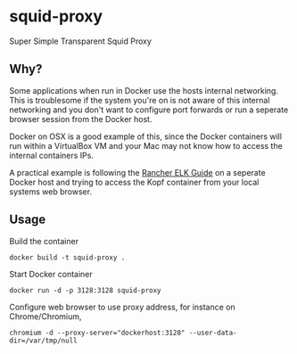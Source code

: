 # squid-proxy
Super Simple Transparent Squid Proxy

## Why?
Some applications when run in Docker use the hosts internal networking. This is troublesome if the system you're on is not aware of this internal networking and you don't want to configure port forwards or run a seperate browser session from the Docker host.

Docker on OSX is a good example of this, since the Docker containers will run within a VirtualBox VM and your Mac may not know how to access the internal containers IPs.

A practical example is following the [Rancher ELK Guide](http://rancher.com/running-our-own-elk-stack-with-docker-and-rancher/) on a seperate Docker host and trying to access the Kopf container from your local systems web browser.

## Usage

Build the container
```
docker build -t squid-proxy .
```

Start Docker container
```
docker run -d -p 3128:3128 squid-proxy
```

Configure web browser to use proxy address, for instance on Chrome/Chromium,

```
chromium -d --proxy-server="dockerhost:3128" --user-data-dir=/var/tmp/null
```
